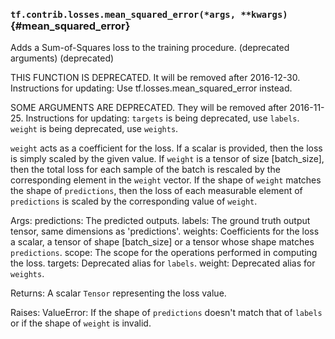### `tf.contrib.losses.mean_squared_error(*args, **kwargs)` {#mean_squared_error}

Adds a Sum-of-Squares loss to the training procedure. (deprecated arguments) (deprecated)

THIS FUNCTION IS DEPRECATED. It will be removed after 2016-12-30.
Instructions for updating:
Use tf.losses.mean_squared_error instead.

SOME ARGUMENTS ARE DEPRECATED. They will be removed after 2016-11-25.
Instructions for updating:
`targets` is being deprecated, use `labels`. `weight` is being deprecated, use `weights`.

  `weight` acts as a coefficient for the loss. If a scalar is provided, then the
  loss is simply scaled by the given value. If `weight` is a tensor of size
  [batch_size], then the total loss for each sample of the batch is rescaled
  by the corresponding element in the `weight` vector. If the shape of
  `weight` matches the shape of `predictions`, then the loss of each
  measurable element of `predictions` is scaled by the corresponding value of
  `weight`.

  Args:
    predictions: The predicted outputs.
    labels: The ground truth output tensor, same dimensions as 'predictions'.
    weights: Coefficients for the loss a scalar, a tensor of shape
      [batch_size] or a tensor whose shape matches `predictions`.
    scope: The scope for the operations performed in computing the loss.
    targets: Deprecated alias for `labels`.
    weight: Deprecated alias for `weights`.

  Returns:
    A scalar `Tensor` representing the loss value.

  Raises:
    ValueError: If the shape of `predictions` doesn't match that of `labels` or
      if the shape of `weight` is invalid.

